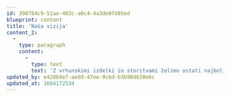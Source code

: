 ```yaml
---
id: 390784c9-51ae-403c-a0c4-4a3de0fd85ed
blueprint: content
title: 'Naša vizija'
content_2:
  -
    type: paragraph
    content:
      -
        type: text
        text: 'Z vrhunskimi izdelki in storitvami želimo ostati najboljša izbira za kakovostno, po meri izdelano pohištvo. Z našim znanjem, izkušnjami in tehnologijo želimo pričakovanja naših kupcev tudi pri največjih izzivih doseči in preseči. Obenem pa z izbiro trajnostnih materialov in rešitev ter optimizacijo procesov nadaljujemo prizadevanja za čistejše okolje in boljši jutri za naše potomce.'
updated_by: e428b9e7-aedd-47ee-9cbd-b3b98d630e6c
updated_at: 1664172534
---
```

